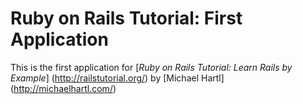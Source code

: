 # Ruby on Rails Tutorial: First Application

This is the first application for
[*Ruby on Rails Tutorial: Learn Rails by Example*] (http://railstutorial.org/)
by [Michael Hartl] (http://michaelhartl.com/)
